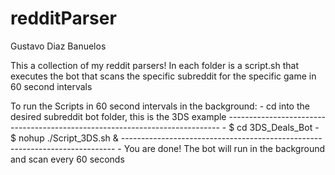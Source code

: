 # redditParser
Gustavo Diaz Banuelos

This a collection of my reddit parsers!
In each folder is a script.sh that executes the bot that scans
the specific subreddit for the specific game in 60 second intervals

To run the Scripts in 60 second intervals in the background:
    - cd into the desired subreddit bot folder, this is the 3DS example
    ----------------------------------------------------------------------------
    - $ cd 3DS_Deals_Bot
    - $ nohup ./Script_3DS.sh &
    ----------------------------------------------------------------------------
    - You are done! The bot will run in the background and scan every 60 seconds
